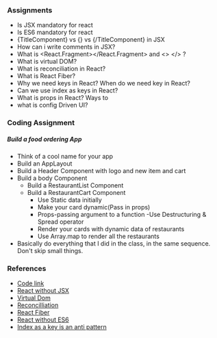 ### Assignments
* Is JSX mandatory for react 
* Is ES6 mandatory for react 
* {TitleComponent} vs {<TitleComponent/>} vs {/TitleComponent} in JSX
* How can i write comments in JSX?
* What is <React.Fragment></React.Fragment> and <> </> ?
* What is virtual DOM?
* What is reconciliation in React?
* What is React Fiber?
* Why we need keys in React? When do we need key in React?
* Can we use index as keys in React?
* What is props in React? Ways to 
* what is config Driven UI?

### Coding Assignment

##### Build a food ordering App
* Think of a cool name for your app
* Build an AppLayout
* Build a Header Component with logo and new item and cart
* Build a body Component
    * Build a RestaurantList Component
    * Build a RestaurantCart Component
        * Use Static data initially
        * Make your card dynamic(Pass in props)
        * Props-passing argument to a function -Use Destructuring & Spread operator
        * Render your cards with dynamic data of restaurants
        * Use Array.map to render all the restaurants
* Basically do everything that I did in the class, in the same sequence. Don't skip small things.

### References
* [Code link](https://bitbucket.org/namastedev/namaste-react-live/src/master/)
* [React without JSX](https://reactjs.org/docs/react-without-jsx.html)
* [Virtual Dom](https://reactjs.org/docs/faq-internals.html)
* [Reconcilliation](https://reactjs.org/docs/reconciliation.html)
* [React Fiber](https://github.com/acdlite/react-fiber-architecture)
* [React without ES6](https://reactjs.org/docs/react-without-es6.html)
* [Index as a key is an anti pattern](https://robinpokorny.com/blog/index-as-a-key-is-an-anti-pattern/)


  

